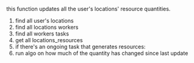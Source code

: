 this function updates all the user's locations' resource quantities.

1. find all user's locations
2. find all locations workers
3. find all workers tasks
4. get all locations_resources
5. if there's an ongoing task that generates resources:
6. run algo on how much of the quantity has changed since last update